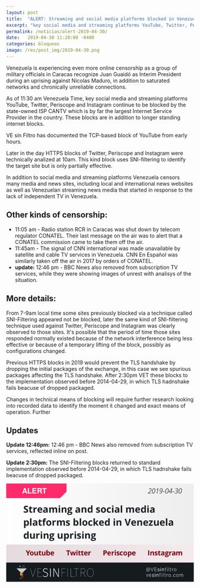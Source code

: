 ```yaml
---
layout: post
title:  "ALERT: Streaming and social media platforms blocked in Venezuela during uprising"
excerpt: "key social media and streaming platforms YouTube, Twitter, Periscope and Instagram continue to be blocked by the state-owned ISP CANTV"
permalink: /noticias/alert-2019-04-30/
date:   2019-04-30 11:20:00 -0400
categories: bloqueos
image: /res/post_img/2019-04-30.png
---
```


Venezuela is experiencing even more online censorship as a group of military officials in Caracas recognize Juan Guaidó as Interim President during an uprising against Nicolas Maduro, in addition to saturated networks and chronically unreliable connections.

As of 11:30 am Venezuela Time, key social media and streaming platforms YouTube, Twitter, Periscope and Instagram continue to be blocked by the state-owned ISP CANTV which is by far the largest Internet Service Provider in the country. These blocks are in addition to longer standing internet blocks.

VE sin Filtro has documented the TCP-based block of YouTube from early hours.

Later in the day HTTPS blocks of Twitter, Periscope and Instagram were technically analized at 10am. This kind block uses SNI-filtering to identify the target site but is only partially effective.

In addition to social media and streaming platforms Venezuela censors many media and news sites, including local and international news websites as well as Venezuelan streaming news media that started in response to the lack of independent TV in Venezuela.

## Other kinds of censorship:

- 11:05 am - Radio station RCR in Caracas was shut down by telecom regulator CONATEL. Their last message on the air was to alert that a CONATEL commission came to take them off the air.
- 11:45am - The signal of CNN international was made unavailable by satellite and cable TV services in Venezuela. CNN En Español was similarly taken off the air in 2017 by orders of CONATEL.
- **update:** 12:46 pm - BBC News also removed from subscription TV services, while they were showing images of unrest with analisys of the situation.

## More details:

From 7-9am local time some sites previously blocked via a technique called SNI-Filtering appeared not be blocked, later the same kind of SNI-filtering technique used against Twitter, Periscope and Instagram was clearly observed to those sites. It's possible that the period of time those sites responded normally existed because of the network interference being less effective or because of a temporary lifting of the block, possibly as configurations changed.

Previous HTTPS blocks in 2019 would prevent the TLS handshake by dropping the initial packages of the exchange, in this case we see spurious packages affecting the TLS handshake. After 2:30pm VET these blocks to the implementation observed before 2014-04-29, in which TLS hadnshake fails beacuse of dropped packaged.

Changes in technical means of blocking will require further research looking into recorded data to identify the moment it changed and exact means of operation. Further

## Updates

**Update 12:46pm:** 12:46 pm - BBC News also removed from subscription TV services, reflected inline on post.

**Update 2:30pm:** The SNI-Filtering blocks returned to standard implementation observed before 2014-04-29, in which TLS hadnshake fails beacuse of dropped packaged.




![Cover image](/res/post_img/2019-04-30.png)
